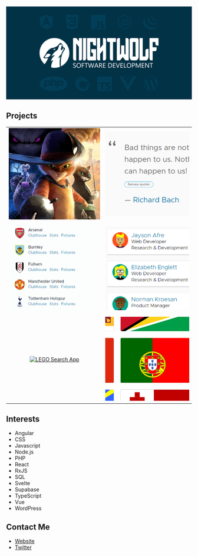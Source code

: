 ![Header](./github-header.png)

## Projects

| | |
| :---: | :---: |
| [![Movies App](https://github.com/nightwolfdev/movies/blob/main/src/assets/img/movies-app.png)](https://github.com/nightwolfdev/movies) | [![Quotes App](https://github.com/nightwolfdev/quotes/blob/main/src/assets/img/quotes-app.png)](https://github.com/nightwolfdev/quotes) |
| [![Sports Leagues App](https://github.com/nightwolfdev/sports-leagues/blob/main/src/assets/sports-leagues-app.png)](https://github.com/nightwolfdev/sports-leagues) | [![Users App](https://github.com/nightwolfdev/users/blob/main/src/assets/img/users-app.png)](https://github.com/nightwolfdev/users) |
| [![LEGO Search App](https://github.com/nightwolfdev/lego/blob/master/src/assets/img/lego-search-app.png)](https://github.com/nightwolfdev/lego) | [![Countries App](https://github.com/nightwolfdev/countries/blob/main/src/assets/img/countries-app.png)](https://github.com/nightwolfdev/countries) |

## Interests
* Angular
* CSS
* Javascript
* Node.js
* PHP
* React
* RxJS
* SQL
* Svelte
* Supabase
* TypeScript
* Vue
* WordPress

## Contact Me

* [Website](https://nightwolf.dev)
* [Twitter](https://twitter.com/nightwolfdev)
